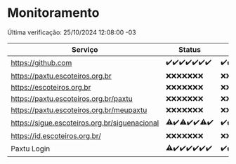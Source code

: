 # Monitoramento

Última verificação: 25/10/2024 12:08:00 -03

|Serviço|Status|Últimas 24h|
|---|---|---|
|https://github.com|<span title="2024-10-18: OK=23">✔️</span><span title="2024-10-19: OK=23">✔️</span><span title="2024-10-20: OK=23">✔️</span><span title="2024-10-21: OK=23">✔️</span><span title="2024-10-22: OK=23">✔️</span><span title="2024-10-23: OK=23">✔️</span><span title="2024-10-24: OK=14">✔️</span>|<span title="24/10/2024 12:08:00 -03 : 200">✔️</span><span title="24/10/2024 13:10:00 -03 : 200">✔️</span><span title="24/10/2024 14:07:00 -03 : 200">✔️</span><span title="24/10/2024 15:11:00 -03 : 200">✔️</span><span title="24/10/2024 16:06:00 -03 : 200">✔️</span><span title="24/10/2024 17:09:00 -03 : 200">✔️</span><span title="24/10/2024 18:07:00 -03 : 200">✔️</span><span title="24/10/2024 19:08:00 -03 : 200">✔️</span><span title="24/10/2024 20:08:00 -03 : 200">✔️</span><span title="24/10/2024 21:40:00 -03 : 200">✔️</span><span title="24/10/2024 23:12:00 -03 : 200">✔️</span><span title="25/10/2024 00:16:00 -03 : 200">✔️</span><span title="25/10/2024 01:11:00 -03 : 200">✔️</span><span title="25/10/2024 02:09:00 -03 : 200">✔️</span><span title="25/10/2024 03:12:00 -03 : 200">✔️</span><span title="25/10/2024 04:08:00 -03 : 200">✔️</span><span title="25/10/2024 05:11:00 -03 : 200">✔️</span><span title="25/10/2024 06:09:00 -03 : 200">✔️</span><span title="25/10/2024 07:09:00 -03 : 200">✔️</span><span title="25/10/2024 08:07:00 -03 : 200">✔️</span><span title="25/10/2024 09:15:00 -03 : 200">✔️</span><span title="25/10/2024 10:16:00 -03 : 200">✔️</span><span title="25/10/2024 11:07:00 -03 : 200">✔️</span><span title="25/10/2024 12:08:00 -03 : 200">✔️</span>|
|https://paxtu.escoteiros.org.br|<span title="2024-10-18: Falhas=23">❌</span><span title="2024-10-19: Falhas=23">❌</span><span title="2024-10-20: Falhas=23">❌</span><span title="2024-10-21: Falhas=23">❌</span><span title="2024-10-22: Falhas=23">❌</span><span title="2024-10-23: Falhas=23">❌</span><span title="2024-10-24: Falhas=14">❌</span>|<span title="24/10/2024 12:08:00 -03 : 403">❌</span><span title="24/10/2024 13:10:00 -03 : 403">❌</span><span title="24/10/2024 14:07:00 -03 : 403">❌</span><span title="24/10/2024 15:11:00 -03 : 403">❌</span><span title="24/10/2024 16:06:00 -03 : 403">❌</span><span title="24/10/2024 17:09:00 -03 : 403">❌</span><span title="24/10/2024 18:07:00 -03 : 403">❌</span><span title="24/10/2024 19:08:00 -03 : 403">❌</span><span title="24/10/2024 20:08:00 -03 : 403">❌</span><span title="24/10/2024 21:40:00 -03 : 403">❌</span><span title="24/10/2024 23:12:00 -03 : 403">❌</span><span title="25/10/2024 00:16:00 -03 : 403">❌</span><span title="25/10/2024 01:11:00 -03 : 403">❌</span><span title="25/10/2024 02:09:00 -03 : 403">❌</span><span title="25/10/2024 03:12:00 -03 : 403">❌</span><span title="25/10/2024 04:08:00 -03 : 403">❌</span><span title="25/10/2024 05:11:00 -03 : 403">❌</span><span title="25/10/2024 06:09:00 -03 : 403">❌</span><span title="25/10/2024 07:09:00 -03 : 403">❌</span><span title="25/10/2024 08:07:00 -03 : 403">❌</span><span title="25/10/2024 09:15:00 -03 : 403">❌</span><span title="25/10/2024 10:16:00 -03 : 403">❌</span><span title="25/10/2024 11:07:00 -03 : 403">❌</span><span title="25/10/2024 12:08:00 -03 : 403">❌</span>|
|https://escoteiros.org.br|<span title="2024-10-18: Falhas=23">❌</span><span title="2024-10-19: Falhas=23">❌</span><span title="2024-10-20: Falhas=23">❌</span><span title="2024-10-21: Falhas=23">❌</span><span title="2024-10-22: Falhas=23">❌</span><span title="2024-10-23: Falhas=23">❌</span><span title="2024-10-24: Falhas=14">❌</span>|<span title="24/10/2024 12:08:00 -03 : 403">❌</span><span title="24/10/2024 13:10:00 -03 : 403">❌</span><span title="24/10/2024 14:07:00 -03 : 403">❌</span><span title="24/10/2024 15:11:00 -03 : 403">❌</span><span title="24/10/2024 16:06:00 -03 : 403">❌</span><span title="24/10/2024 17:09:00 -03 : 403">❌</span><span title="24/10/2024 18:07:00 -03 : 403">❌</span><span title="24/10/2024 19:08:00 -03 : 403">❌</span><span title="24/10/2024 20:08:00 -03 : 403">❌</span><span title="24/10/2024 21:40:00 -03 : 403">❌</span><span title="24/10/2024 23:12:00 -03 : 403">❌</span><span title="25/10/2024 00:16:00 -03 : 403">❌</span><span title="25/10/2024 01:11:00 -03 : 403">❌</span><span title="25/10/2024 02:09:00 -03 : 403">❌</span><span title="25/10/2024 03:12:00 -03 : 403">❌</span><span title="25/10/2024 04:08:00 -03 : 403">❌</span><span title="25/10/2024 05:11:00 -03 : 403">❌</span><span title="25/10/2024 06:09:00 -03 : 403">❌</span><span title="25/10/2024 07:09:00 -03 : 403">❌</span><span title="25/10/2024 08:07:00 -03 : 403">❌</span><span title="25/10/2024 09:15:00 -03 : 403">❌</span><span title="25/10/2024 10:16:00 -03 : 403">❌</span><span title="25/10/2024 11:07:00 -03 : 403">❌</span><span title="25/10/2024 12:08:00 -03 : 403">❌</span>|
|https://paxtu.escoteiros.org.br/paxtu|<span title="2024-10-18: Falhas=23">❌</span><span title="2024-10-19: Falhas=23">❌</span><span title="2024-10-20: Falhas=23">❌</span><span title="2024-10-21: Falhas=23">❌</span><span title="2024-10-22: Falhas=23">❌</span><span title="2024-10-23: Falhas=23">❌</span><span title="2024-10-24: Falhas=14">❌</span>|<span title="24/10/2024 12:08:00 -03 : 403">❌</span><span title="24/10/2024 13:10:00 -03 : 403">❌</span><span title="24/10/2024 14:07:00 -03 : 403">❌</span><span title="24/10/2024 15:11:00 -03 : 403">❌</span><span title="24/10/2024 16:06:00 -03 : 403">❌</span><span title="24/10/2024 17:09:00 -03 : 403">❌</span><span title="24/10/2024 18:07:00 -03 : 403">❌</span><span title="24/10/2024 19:08:00 -03 : 403">❌</span><span title="24/10/2024 20:08:00 -03 : 403">❌</span><span title="24/10/2024 21:40:00 -03 : 403">❌</span><span title="24/10/2024 23:12:00 -03 : 403">❌</span><span title="25/10/2024 00:16:00 -03 : 403">❌</span><span title="25/10/2024 01:11:00 -03 : 403">❌</span><span title="25/10/2024 02:09:00 -03 : 403">❌</span><span title="25/10/2024 03:12:00 -03 : 403">❌</span><span title="25/10/2024 04:08:00 -03 : 403">❌</span><span title="25/10/2024 05:11:00 -03 : 403">❌</span><span title="25/10/2024 06:09:00 -03 : 403">❌</span><span title="25/10/2024 07:09:00 -03 : 403">❌</span><span title="25/10/2024 08:07:00 -03 : 403">❌</span><span title="25/10/2024 09:15:00 -03 : 403">❌</span><span title="25/10/2024 10:16:00 -03 : 403">❌</span><span title="25/10/2024 11:07:00 -03 : 403">❌</span><span title="25/10/2024 12:08:00 -03 : 403">❌</span>|
|https://paxtu.escoteiros.org.br/meupaxtu|<span title="2024-10-18: Falhas=23">❌</span><span title="2024-10-19: Falhas=23">❌</span><span title="2024-10-20: Falhas=23">❌</span><span title="2024-10-21: Falhas=23">❌</span><span title="2024-10-22: Falhas=23">❌</span><span title="2024-10-23: Falhas=23">❌</span><span title="2024-10-24: Falhas=14">❌</span>|<span title="24/10/2024 12:08:00 -03 : 403">❌</span><span title="24/10/2024 13:10:00 -03 : 403">❌</span><span title="24/10/2024 14:07:00 -03 : 403">❌</span><span title="24/10/2024 15:11:00 -03 : 403">❌</span><span title="24/10/2024 16:06:00 -03 : 403">❌</span><span title="24/10/2024 17:09:00 -03 : 403">❌</span><span title="24/10/2024 18:07:00 -03 : 403">❌</span><span title="24/10/2024 19:08:00 -03 : 403">❌</span><span title="24/10/2024 20:08:00 -03 : 403">❌</span><span title="24/10/2024 21:40:00 -03 : 403">❌</span><span title="24/10/2024 23:12:00 -03 : 403">❌</span><span title="25/10/2024 00:16:00 -03 : 403">❌</span><span title="25/10/2024 01:11:00 -03 : 403">❌</span><span title="25/10/2024 02:09:00 -03 : 403">❌</span><span title="25/10/2024 03:12:00 -03 : 403">❌</span><span title="25/10/2024 04:08:00 -03 : 403">❌</span><span title="25/10/2024 05:11:00 -03 : 403">❌</span><span title="25/10/2024 06:09:00 -03 : 403">❌</span><span title="25/10/2024 07:09:00 -03 : 403">❌</span><span title="25/10/2024 08:07:00 -03 : 403">❌</span><span title="25/10/2024 09:15:00 -03 : 403">❌</span><span title="25/10/2024 10:16:00 -03 : 403">❌</span><span title="25/10/2024 11:07:00 -03 : 403">❌</span><span title="25/10/2024 12:08:00 -03 : 403">❌</span>|
|https://sigue.escoteiros.org.br/siguenacional|<span title="2024-10-18: OK=18, Falhas=5">⚠️</span><span title="2024-10-19: OK=23">✔️</span><span title="2024-10-20: OK=22, Falhas=1">⚠️</span><span title="2024-10-21: OK=23">✔️</span><span title="2024-10-22: OK=23">✔️</span><span title="2024-10-23: OK=22, Falhas=1">⚠️</span><span title="2024-10-24: OK=14">✔️</span>|<span title="24/10/2024 12:08:00 -03 : 200">✔️</span><span title="24/10/2024 13:10:00 -03 : 200">✔️</span><span title="24/10/2024 14:07:00 -03 : 200">✔️</span><span title="24/10/2024 15:11:00 -03 : 200">✔️</span><span title="24/10/2024 16:06:00 -03 : 200">✔️</span><span title="24/10/2024 17:09:00 -03 : 200">✔️</span><span title="24/10/2024 18:07:00 -03 : 200">✔️</span><span title="24/10/2024 19:08:00 -03 : 200">✔️</span><span title="24/10/2024 20:08:00 -03 : 200">✔️</span><span title="24/10/2024 21:40:00 -03 : 200">✔️</span><span title="24/10/2024 23:12:00 -03 : 200">✔️</span><span title="25/10/2024 00:16:00 -03 : 200">✔️</span><span title="25/10/2024 01:11:00 -03 : 200">✔️</span><span title="25/10/2024 02:09:00 -03 : 200">✔️</span><span title="25/10/2024 03:12:00 -03 : 200">✔️</span><span title="25/10/2024 04:08:00 -03 : 200">✔️</span><span title="25/10/2024 05:11:00 -03 : 200">✔️</span><span title="25/10/2024 06:09:00 -03 : 200">✔️</span><span title="25/10/2024 07:09:00 -03 : 200">✔️</span><span title="25/10/2024 08:07:00 -03 : 200">✔️</span><span title="25/10/2024 09:15:00 -03 : 200">✔️</span><span title="25/10/2024 10:16:00 -03 : 200">✔️</span><span title="25/10/2024 11:07:00 -03 : 200">✔️</span><span title="25/10/2024 12:08:00 -03 : 200">✔️</span>|
|https://id.escoteiros.org.br/|<span title="2024-10-18: Falhas=23">❌</span><span title="2024-10-19: Falhas=23">❌</span><span title="2024-10-20: Falhas=23">❌</span><span title="2024-10-21: Falhas=23">❌</span><span title="2024-10-22: Falhas=23">❌</span><span title="2024-10-23: Falhas=23">❌</span><span title="2024-10-24: Falhas=14">❌</span>|<span title="24/10/2024 12:08:00 -03 : 403">❌</span><span title="24/10/2024 13:10:00 -03 : 403">❌</span><span title="24/10/2024 14:07:00 -03 : 403">❌</span><span title="24/10/2024 15:11:00 -03 : 403">❌</span><span title="24/10/2024 16:06:00 -03 : 403">❌</span><span title="24/10/2024 17:09:00 -03 : 403">❌</span><span title="24/10/2024 18:07:00 -03 : 403">❌</span><span title="24/10/2024 19:08:00 -03 : 403">❌</span><span title="24/10/2024 20:08:00 -03 : 403">❌</span><span title="24/10/2024 21:40:00 -03 : 403">❌</span><span title="24/10/2024 23:12:00 -03 : 403">❌</span><span title="25/10/2024 00:16:00 -03 : 403">❌</span><span title="25/10/2024 01:11:00 -03 : 403">❌</span><span title="25/10/2024 02:09:00 -03 : 403">❌</span><span title="25/10/2024 03:12:00 -03 : 403">❌</span><span title="25/10/2024 04:08:00 -03 : 403">❌</span><span title="25/10/2024 05:11:00 -03 : 403">❌</span><span title="25/10/2024 06:09:00 -03 : 403">❌</span><span title="25/10/2024 07:09:00 -03 : 403">❌</span><span title="25/10/2024 08:07:00 -03 : 403">❌</span><span title="25/10/2024 09:15:00 -03 : 403">❌</span><span title="25/10/2024 10:16:00 -03 : 403">❌</span><span title="25/10/2024 11:07:00 -03 : 403">❌</span><span title="25/10/2024 12:08:00 -03 : 403">❌</span>|
|Paxtu Login|<span title="2024-10-18: OK=21, Falhas=2">⚠️</span><span title="2024-10-19: OK=23">✔️</span><span title="2024-10-20: OK=23">✔️</span><span title="2024-10-21: OK=23">✔️</span><span title="2024-10-22: OK=23">✔️</span><span title="2024-10-23: OK=23">✔️</span><span title="2024-10-24: OK=14">✔️</span>|<span title="24/10/2024 12:08:00 -03 : 200">✔️</span><span title="24/10/2024 13:10:00 -03 : 200">✔️</span><span title="24/10/2024 14:07:00 -03 : 200">✔️</span><span title="24/10/2024 15:11:00 -03 : 200">✔️</span><span title="24/10/2024 16:06:00 -03 : 200">✔️</span><span title="24/10/2024 17:09:00 -03 : 200">✔️</span><span title="24/10/2024 18:07:00 -03 : 200">✔️</span><span title="24/10/2024 19:08:00 -03 : 200">✔️</span><span title="24/10/2024 20:08:00 -03 : 200">✔️</span><span title="24/10/2024 21:40:00 -03 : 200">✔️</span><span title="24/10/2024 23:12:00 -03 : 200">✔️</span><span title="25/10/2024 00:16:00 -03 : 200">✔️</span><span title="25/10/2024 01:11:00 -03 : 200">✔️</span><span title="25/10/2024 02:09:00 -03 : 200">✔️</span><span title="25/10/2024 03:12:00 -03 : 200">✔️</span><span title="25/10/2024 04:08:00 -03 : 200">✔️</span><span title="25/10/2024 05:11:00 -03 : 200">✔️</span><span title="25/10/2024 06:09:00 -03 : 200">✔️</span><span title="25/10/2024 07:09:00 -03 : 200">✔️</span><span title="25/10/2024 08:07:00 -03 : 200">✔️</span><span title="25/10/2024 09:15:00 -03 : 200">✔️</span><span title="25/10/2024 10:16:00 -03 : 200">✔️</span><span title="25/10/2024 11:07:00 -03 : 200">✔️</span><span title="25/10/2024 12:08:00 -03 : 200">✔️</span>|
